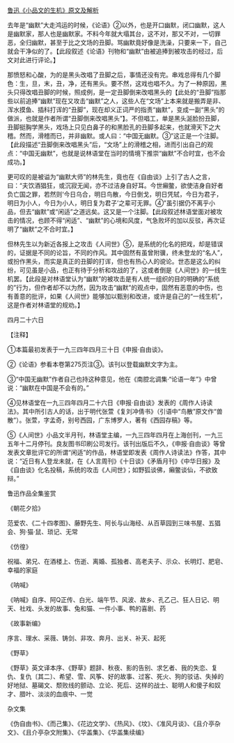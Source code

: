 [鲁迅《小品文的生机》原文及解析](https://www.vrrw.net/wx/8450.html)

去年是“幽默”大走鸿运的时候，《论语》②以外，也是开口幽默，闭口幽默，这人是幽默家，那人也是幽默家。不料今年就大塌其台，这不对，那又不对，一切罪恶，全归幽默，甚至于比之文场的丑脚。骂幽默竟好像是洗澡，只要来一下，自己就会干净似的了。【此段叙述《论语》刊物和“幽默”由被追捧到被攻击的经过，后文对此进行评论。】



那愤怒和心酸，为的是黑头改唱了丑脚之后，事情还没有完。串戏总得有几个脚色：生，旦，末，丑，净，还有黑头。要不然，这戏也唱不久。为了一种原因，黑头只得改唱丑脚的时候，照成例，是一定丑脚倒来改唱黑头的【此处的“丑脚”指那些以前追捧“幽默”现在又攻击“幽默”之人，这些人在“文场”上本来就是搬弄是非、浑水摸鱼、插科打诨的“丑脚”，现在却义正词严的指责“幽默”，变成一副“黑头”的做派，也就是作者所谓“丑脚倒来改唱黑头”】。不但唱工，单是黑头涎脸扮丑脚，丑脚挺胸学黑头，戏场上只见白鼻子的和黑脸孔的丑脚多起来，也就滑天下之大稽。然而，滑稽而已，并非幽默。或人曰：“中国无幽默。③”这正是一个注脚。【此段描述“丑脚倒来改唱黑头”后，“文场”上的滑稽之相，进而引出自己的观点：“中国无幽默”，也就是说林语堂在当时的情境下推崇“幽默”不合时宜，也不会成功。】

更可叹的是被谥为“幽默大师”的林先生，竟也在《自由谈》上引了古人之言，曰：“夫饮酒猖狂，或沉寂无闻，亦不过洁身自好耳。今世癩鳖，欲使洁身自好者负亡国之罪，若然则‘今日乌合，明日鸟散，今日倒戈，明日凭轼，今日为君子，明日为小人，今日为小人，明日复为君子’之辈可无罪。④”虽引据仍不离乎小品，但去“幽默”或“闲适”之道远矣。这又是一个注脚。【此段叙述林语堂面对被攻击的情况，也顾不得“闲适”、“幽默”的心境和风度，气急败坏的加以反驳，再次证明了“幽默”之不合时宜。】

但林先生以为新近各报上之攻击《人间世》⑤，是系统的化名的把戏，却是错误的，证据是不同的论旨，不同的作风。其中固然有虽曾附骥，终未登龙的“名人”，或扮作黑头，而实是真正的丑脚的打诨，但也有热心人的谠论。世态是这么的纠纷，可见虽是小品，也正有待于分析和攻战的了，这或者倒是《人间世》的一线生机罢。【此段是对林语堂认为“幽默”的被攻击是有人统一组织的目的明确的“系统的”行为，但作者却不以为然，因为攻击“幽默”的观点中，固然有恶意的中伤，也有善意的批评，如果《人间世》能够加以甄别和改进，或许是自己的“一线生机”，这是作者对林语堂的规劝。】

四月二十六日





【注释】

①本篇最初发表于一九三四年四月三十日《申报·自由谈》。

②《论语》参看本卷第275页注③。该刊以登载幽默文字为主。

③“中国无幽默”作者自己也持这种意见，他在《南腔北调集·“论语一年”》中曾说：“幽默在中国是不会有的。”

④见林语堂在一九三四年四月二十六日《申报·自由谈》发表的《周作人诗读法》。其中所引古人的话，出于明代张萱《复刘冲倩书》（引语中“鸟散”原文作“兽散”）。张萱，字孟奇，别号西园，广东博罗人，著有《西园存稿》等。

⑤《人间世》小品文半月刊，林语堂主编，一九三四年四月在上海创刊，一九三五年十二月停刊。良友图书印刷公司发行。该刊出版后不久，《申报·自由谈》等曾发表文章批评它的所谓“闲适”的作品，林语堂即发表《周作人诗读法》作答，其中说：“近日有人登龙未就，在《人言周刊》《十日谈》《矛盾月刊》《中华日报》及《自由谈》化名投稿，系统的攻击《人间世》；如野狐谈佛，癩鳖谈仙，不欲致辩。”

鲁迅作品全集鉴赏

《朝花夕拾》

范爱农、《二十四孝图》、藤野先生、阿长与山海经、从百草园到三味书屋、五猖会、狗·猫·鼠、琐记、无常

《仿徨》

祝福、弟兄、在酒楼上、伤逝、离婚、孤独者、高老夫子、示众、长明灯、肥皂、幸福的家庭

《呐喊》

《呐喊》自序、阿Q正传、白光、端午节、风波、故乡、孔乙己、狂人日记、明天、社戏、头发的故事、兔和猫、一件小事、鸭的喜剧、药

《故事新编》

序言、理水、采薇、铸剑、非攻、奔月、出关、补天、起死

《野草》

《野草》英文译本序、《野草》题辞、秋夜、影的告别、求乞者、我的失恋、复仇、复仇〔其二〕、希望、雪、风筝、好的故事、过客、死火、狗的驳诘、失掉的好地狱、墓碣文、颓败线的颤动、立论、死后、这样的战士、聪明人和傻子和奴才、腊叶、淡淡的血痕中、一觉

杂文集

《伪自由书》、《而己集》、《花边文学》、《热风》、《坟》、《准风月谈》、《且介亭杂文》、《且介亭杂文附集》、《华盖集》、《华盖集续编》

